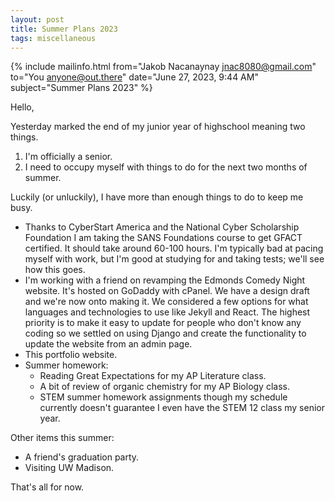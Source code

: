 ```yaml
---
layout: post
title: Summer Plans 2023
tags: miscellaneous
---
```


{% include mailinfo.html from="Jakob Nacanaynay <jnac8080@gmail.com>" to="You <anyone@out.there>" date="June 27, 2023, 9:44 AM" subject="Summer Plans 2023" %}

Hello,

Yesterday marked the end of my junior year of highschool meaning two things.

1. I'm officially a senior.
2. I need to occupy myself with things to do for the next two months of summer.

Luckily (or unluckily), I have more than enough things to do to keep me busy.

- Thanks to CyberStart America and the National Cyber Scholarship Foundation I am taking the SANS Foundations course to get GFACT certified. It should take around 60-100 hours. I'm typically bad at pacing myself with work, but I'm good at studying for and taking tests; we'll see how this goes.
- I'm working with a friend on revamping the Edmonds Comedy Night website. It's hosted on GoDaddy with cPanel. We have a design draft and we're now onto making it. We considered a few options for what languages and technologies to use like Jekyll and React. The highest priority is to make it easy to update for people who don't know any coding so we settled on using Django and create the functionality to update the website from an admin page.
- This portfolio website.
- Summer homework:
  - Reading Great Expectations for my AP Literature class.
  - A bit of review of organic chemistry for my AP Biology class.
  - STEM summer homework assignments though my schedule currently doesn't guarantee I even have the STEM 12 class my senior year.

Other items this summer:

- A friend's graduation party.
- Visiting UW Madison.

That's all for now.
